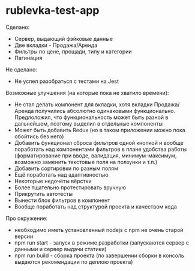 # rublevka-test-app

Сделано:

- Сервер, выдающий фэйковые данные
- Две вкладки - Продажа/Аренда
- Фильтры по цене, прощади, типу и категории
- Пагинация


Не сделано:

- Не успел разобраться с тестами на Jest


Возможные улучшения (на которые пока не хватило времени):

- Не стал делать компонент для вкладки, хотя вкладки Продажа/Аренда получились абсолютно одинаковыми функционально. Предлоложил, что функциональность может быть разной в дальнейшем, поэтому выделил в отдельные компоненты
- Может быть добавить Redux (но в таком приложении можно пока обойтись без него)
- Добавить функционал сброса фильтров одной кнопкой и вообще поработать над компонентами фильтров в плане удобства работы (форматирование при вводе, валидация, минимум-максимум, возможно заменить текстовые поля на ползунки и т.п.)
- Добавить сортировки по разным полям
- Ещё поработать над адаптивностью
- Некоторые недочёты вёрстки
- Более тщательно протестировать вручную
- Прикрутить автотесты
- Вынести блок фильтров в компонент
- Вообще поработать над структурой проекта и качеством кода 


Про окружение:

- необходимо иметь установленный nodejs с npm не очень старой версии
- npm run start - запуск в режиме разработки (запускаются сервер с данными и сервер выдачи статики)
- npm run build - сборка проекта (по завершении сборки в консоль выдаются рекомендации по деплою проекта)